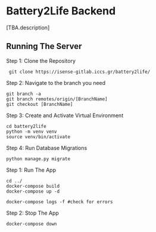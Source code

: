 # Battery2Life Backend

[TBA.description]

## Running The Server 

Step 1: Clone the Repository
```
 git clone https://isense-gitlab.iccs.gr/battery2life/
```

Step 2: Navigate to the branch you need
```
git branch -a 
git branch remotes/origin/[BranchName] 
git checkout [BranchName] 
```

Step 3: Create and Activate Virtual Environment
 ```
 cd battery2life 
 python -m venv venv
 source venv/bin/activate
 ```

Step 4: Run Database Migrations
```
python manage.py migrate

```

Step 1: Run The App
 ``` docker
 cd ../
 docker-compose build
 docker-compose up -d 

 docker-compose logs -f #check for errors
 ```

 Step 2: Stop The App
 ```
 docker-compose down 
 ```
